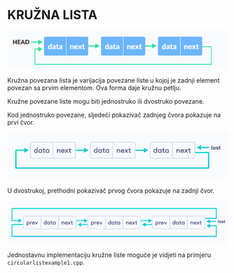 # KRUŽNA LISTA

<img src="../images/kruznalista.png" />

Kružna povezana lista je varijacija povezane liste u kojoj je zadnji element povezan sa prvim elementom. Ova forma daje kružnu petlju.

Kružne povezane liste mogu biti jednostruko ili dvostruko povezane.

Kod jednostruko povezane, sljedeći pokazivač zadnjeg čvora pokazuje na prvi čvor.

<img src="../images/kruznajednostruka.png" />

U dvostrukoj, prethodni pokazivač prvog čvora pokazuje na zadnji čvor.

<img src="../images/kruznadvostruka.png" />

Jednostavnu implementaciju kružne liste moguće je vidjeti na primjeru ```circularlistexample1.cpp```.